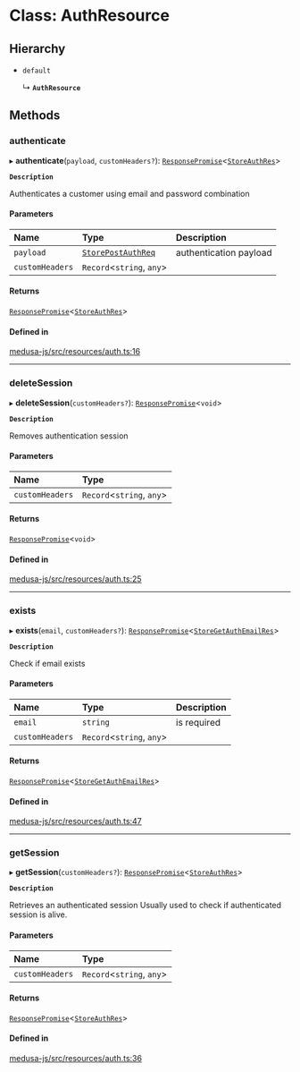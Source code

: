 # Class: AuthResource

## Hierarchy

- `default`

  ↳ **`AuthResource`**

## Methods

### authenticate

▸ **authenticate**(`payload`, `customHeaders?`): [`ResponsePromise`](../modules/internal.md#responsepromise)<[`StoreAuthRes`](../modules/internal-31.md#storeauthres)\>

**`Description`**

Authenticates a customer using email and password combination

#### Parameters

| Name | Type | Description |
| :------ | :------ | :------ |
| `payload` | [`StorePostAuthReq`](internal-31.StorePostAuthReq.md) | authentication payload |
| `customHeaders` | `Record`<`string`, `any`\> |  |

#### Returns

[`ResponsePromise`](../modules/internal.md#responsepromise)<[`StoreAuthRes`](../modules/internal-31.md#storeauthres)\>

#### Defined in

[medusa-js/src/resources/auth.ts:16](https://github.com/cloudnepal/medusa/blob/0b0d50b4/packages/medusa-js/src/resources/auth.ts#L16)

___

### deleteSession

▸ **deleteSession**(`customHeaders?`): [`ResponsePromise`](../modules/internal.md#responsepromise)<`void`\>

**`Description`**

Removes authentication session

#### Parameters

| Name | Type |
| :------ | :------ |
| `customHeaders` | `Record`<`string`, `any`\> |

#### Returns

[`ResponsePromise`](../modules/internal.md#responsepromise)<`void`\>

#### Defined in

[medusa-js/src/resources/auth.ts:25](https://github.com/cloudnepal/medusa/blob/0b0d50b4/packages/medusa-js/src/resources/auth.ts#L25)

___

### exists

▸ **exists**(`email`, `customHeaders?`): [`ResponsePromise`](../modules/internal.md#responsepromise)<[`StoreGetAuthEmailRes`](../modules/internal-31.md#storegetauthemailres)\>

**`Description`**

Check if email exists

#### Parameters

| Name | Type | Description |
| :------ | :------ | :------ |
| `email` | `string` | is required |
| `customHeaders` | `Record`<`string`, `any`\> |  |

#### Returns

[`ResponsePromise`](../modules/internal.md#responsepromise)<[`StoreGetAuthEmailRes`](../modules/internal-31.md#storegetauthemailres)\>

#### Defined in

[medusa-js/src/resources/auth.ts:47](https://github.com/cloudnepal/medusa/blob/0b0d50b4/packages/medusa-js/src/resources/auth.ts#L47)

___

### getSession

▸ **getSession**(`customHeaders?`): [`ResponsePromise`](../modules/internal.md#responsepromise)<[`StoreAuthRes`](../modules/internal-31.md#storeauthres)\>

**`Description`**

Retrieves an authenticated session
Usually used to check if authenticated session is alive.

#### Parameters

| Name | Type |
| :------ | :------ |
| `customHeaders` | `Record`<`string`, `any`\> |

#### Returns

[`ResponsePromise`](../modules/internal.md#responsepromise)<[`StoreAuthRes`](../modules/internal-31.md#storeauthres)\>

#### Defined in

[medusa-js/src/resources/auth.ts:36](https://github.com/cloudnepal/medusa/blob/0b0d50b4/packages/medusa-js/src/resources/auth.ts#L36)
